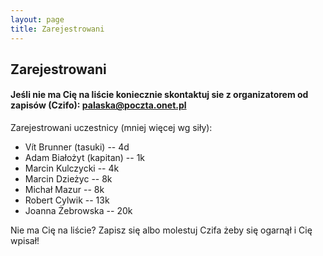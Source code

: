 ```yaml
---
layout: page
title: Zarejestrowani
---
```


## Zarejestrowani

#### Jeśli nie ma Cię na liście koniecznie skontaktuj sie z organizatorem od zapisów (Czifo): palaska@poczta.onet.pl

Zarejestrowani uczestnicy (mniej więcej wg siły):

- Vít Brunner (tasuki) -- 4d
- Adam Białożyt (kapitan) -- 1k
- Marcin Kulczycki -- 4k
- Marcin Dzieżyc -- 8k
- Michał Mazur -- 8k
- Robert Cylwik -- 13k
- Joanna Żebrowska -- 20k



Nie ma Cię na liście?  Zapisz się albo molestuj Czifa żeby się ogarnął i Cię wpisał!
